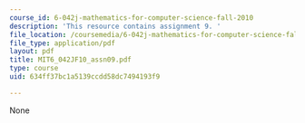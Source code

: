 ```yaml
---
course_id: 6-042j-mathematics-for-computer-science-fall-2010
description: 'This resource contains assignment 9. '
file_location: /coursemedia/6-042j-mathematics-for-computer-science-fall-2010/634ff37bc1a5139ccdd58dc7494193f9_MIT6_042JF10_assn09.pdf
file_type: application/pdf
layout: pdf
title: MIT6_042JF10_assn09.pdf
type: course
uid: 634ff37bc1a5139ccdd58dc7494193f9

---
```

None
